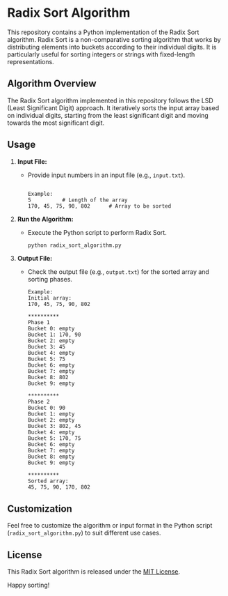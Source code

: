 # Radix Sort Algorithm

This repository contains a Python implementation of the Radix Sort algorithm. Radix Sort is a non-comparative sorting algorithm that works by distributing elements into buckets according to their individual digits. It is particularly useful for sorting integers or strings with fixed-length representations.

## Algorithm Overview

The Radix Sort algorithm implemented in this repository follows the LSD (Least Significant Digit) approach. It iteratively sorts the input array based on individual digits, starting from the least significant digit and moving towards the most significant digit.

## Usage

1. **Input File:**
   - Provide input numbers in an input file (e.g., `input.txt`).
  
     ```text
     
     Example:
     5          # Length of the array
     170, 45, 75, 90, 802      # Array to be sorted
     ```

2. **Run the Algorithm:**
   - Execute the Python script to perform Radix Sort.
  
     ```bash
     python radix_sort_algorithm.py
     ```

3. **Output File:**
   - Check the output file (e.g., `output.txt`) for the sorted array and sorting phases.

     ```text
     Example:
     Initial array:
     170, 45, 75, 90, 802

     **********
     Phase 1
     Bucket 0: empty
     Bucket 1: 170, 90
     Bucket 2: empty
     Bucket 3: 45
     Bucket 4: empty
     Bucket 5: 75
     Bucket 6: empty
     Bucket 7: empty
     Bucket 8: 802
     Bucket 9: empty

     **********
     Phase 2
     Bucket 0: 90
     Bucket 1: empty
     Bucket 2: empty
     Bucket 3: 802, 45
     Bucket 4: empty
     Bucket 5: 170, 75
     Bucket 6: empty
     Bucket 7: empty
     Bucket 8: empty
     Bucket 9: empty

     **********
     Sorted array:
     45, 75, 90, 170, 802
     ```

## Customization

Feel free to customize the algorithm or input format in the Python script (`radix_sort_algorithm.py`) to suit different use cases.

## License

This Radix Sort algorithm is released under the [MIT License](LICENSE).

Happy sorting!
